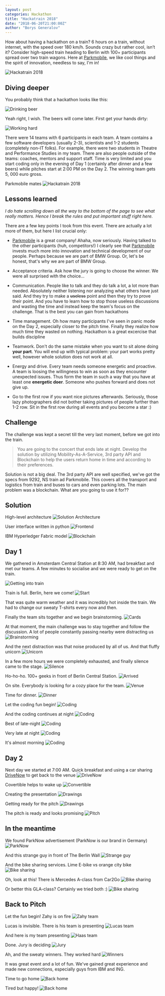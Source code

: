 ```yaml
---
layout: post
categories: Hackathon
title: "Hackatrain 2018"
date: "2018-06-20T21:00:00Z"
author: "Borys Generalov"
---
```


How about having a hackathon on a train? 6 hours on a train, without internet, with the speed over 180 km/h. Sounds crazy but rather cool, isn’t it? Consider high-speed train heading to Berlin with 100+ participants spread over two train wagons. Here at [Parkmobile](https://parkmobile.nl), we like cool things and the spirit of innovation, needless to say, I'm in!

![Hackatrain 2018](./images/train.jpg)

## Diving deeper

You probably think that a hackathon looks like this:

![Drinking beer](./images/beer.jpg)

Yeah right, I wish. The beers will come later. First get your hands dirty:

![Working hard](./images/begin.jpg)

There were 14 teams with 6 participants in each team. A team contains a few software developers (usually 2-3), scientists and 1-2 students (completely non-IT folks). For example, there were two students in Theatre and Performance Studies in my team. There are also people outside of the teams: coaches, mentors and support staff. Time is very limited and you start coding only in the evening of Day 1 (certainly after dinner and a few beers) while pitches start at 2:00 PM on the Day 2. The winning team gets 5, 000 euro gross.

Parkmobile mates
![Hackatrain 2018](./images/Parkmobile.jpg)

## Lessons learned

_I do hate scrolling down all the way to the bottom of the page to see what really matters. Hence I break the rules and put important stuff right here._

There are a few key points I took from this event. There are actually a lot more of them, but here I list crucial only:  

* [Parkmobile](https://parkmobile.nl) is a great company! Ahaha, now seriously. Having talked to the other participants (huh, competitors!) I clearly see that [Parkmobile](https://parkmobile.nl) invests much more into innovation and technical development of our people. Perhaps because we are part of BMW Group. Or, let's be honest, that's why we are part of BMW Group.

* Acceptance criteria. Ask how the jury is going to choose the winner. We were all surprised with the choice...
* Communication. People like to talk and they do talk a lot, a lot more than needed. Absolutely neither listening nor analyzing what others have just said. And they try to make a ~~useless~~ point and then they try to prove their point. And you have to learn how to stop those useless discussions and wasting the time and instead keep the team's focus on the challenge. That is the best you can gain from hackathons
* Time management. Oh how many participants I've seen in panic mode on the Day 2, especially closer to the pitch time. Finally they realize how much time they wasted on nothing. Hackathon is a great excercise that builds discipline
* Teamwork. Don't do the same mistake when you want to sit alone doing **your part**. You will end up with typical problem: your part works pretty well, however whole solution does not work at all.
* Energy and drive. Every team needs someone energetic and proactive. A team is loosing the willingness to win as soon as they encounter unexpected issues. Thus form the team in such a way that you have at least one **energetic doer**. Someone who pushes forward and does not give up.
* Go to the first row if you want nice pictures afterwards. Seriously, those lazy photographers did not bother taking pictures of people further than 1-2 row. Sit in the first row during all events and you become a star :)

## Challenge

The challenge was kept a secret till the very last moment, before we got into the train.

> You are going to the concert that ends late at night. Develop the solution by utilizing Mobility-As-A-Service, 3rd party API and Blockchain to help the users return home in time and according to their preferences.

Solution is not a big deal. The 3rd party API are well specified, we've got the specs from 9292, NS train ad Parkmobile. This covers all the transport and logistics from train and buses to cars and even parking lots. The main problem was a blockchain. What are you going to use it for??

## Solution

High-level architecture
![Solution Architecture](./images/solution.png)

User interface written in python
![Frontend](./images/solution2.png)

IBM Hyperledger Fabric model
![Blockchain](./images/blockchain.png)

## Day 1

We gathered in Amsterdam Central Station at 8:30 AM, had breakfast and met our teams. A few minutes to socialise and we were ready to get on the train.

![Getting into train](./images/outtrain.jpg)

Train is full. Berlin, here we come!
![Start](./images/start.jpg)

That was quite warm weather and it was incredibly hot inside the train. We had to change our sweaty T-shirts every now and then.

Finally the team sits together and we begin brainstorming.
![Cards](./images/cards.jpg)

At that moment, the main challenge was to stay together and follow the discussion. A lot of people constantly passing nearby were distracting us
![Brainstorming](./images/brainstorming.jpg)

And the next distraction was that noise produced by all of us. And that fluffy unicorn
![Unicorn](./images/unicorn.jpg)

In a few more hours we were completely exhausted, and finally silence came to the stage.
![Silence](./images/silence.jpg)

Ho-ho-ho. 100+ geeks in front of Berlin Central Station.
![Arrived](./images/arrived.jpg)

On site. Everybody is looking for a cozy place for the team.
![Venue](./images/venue.jpg)

Time for dinner.
![Dinner](./images/dinner.jpg)

Let the coding fun begin!
![Coding](./images/begincoding.jpg)

And the coding continues at night
![Coding](./images/codingnight.jpg)

Best of late-night
![Coding](./images/codinglatenight.jpg)

Very late at night
![Coding](./images/coding.jpg)

It's almost morning
![Coding](./images/codingverylatenight.jpg)

## Day 2

Next day we started at 7:00 AM. Quick breakfast and using a car sharing [DriveNow](https://www.drive-now.com/de/en) to get back to the venue
![DriveNow](./images/drivenow.jpg)

Covertible helps to wake up
![Convertible](./images/drivenowwakeup.jpg)

Creating the presentation
![Drawings](./images/presentation.jpg)

Getting ready for the pitch
![Drawings](./images/drawings.jpg)

The pitch is ready and looks promising
![Pitch](./images/pitch.jpg)

## In the meantime

We found ParkNow advertisement (ParkNow is our brand in Germany)
![ParkNow](./images/parknow.jpg)

And this strange guy in front of The Berlin Wall
![Strange guy](./images/lol.jpg)

And the bike sharing services. Lime E-bike vs orange city bike
![Bike sharing](./images/bikesharing.jpg)

Oh, look at this! There is Mercedes A-class from Car2Go
![Bike sharing](./images/car2go.jpg)

Or better this GLA-class? Certainly we tried both :)
![Bike sharing](./images/car2go2.jpg)

## Back to Pitch

Let the fun begin! Zahy is on fire
![Zahy team](./images/pitchpresenting.jpg)

Lucas is invisible. There is his team is presenting
![Lucas team](./images/lucasteam.jpg)

And here is my team presenting
![Haas team](./images/haas.jpg)

Done. Jury is deciding
![Jury](./images/jury.jpg)

Ah, and the sweaty winners. They worked hard
![Winners](./images/winners.jpg)

It was great event and a lot of fun. We've gained great experience and made new connections, especially guys from IBM and ING.

Time to go home
![Back home](./images/home.jpg)

Tired but happy!
![Back home](./images/back.jpg)